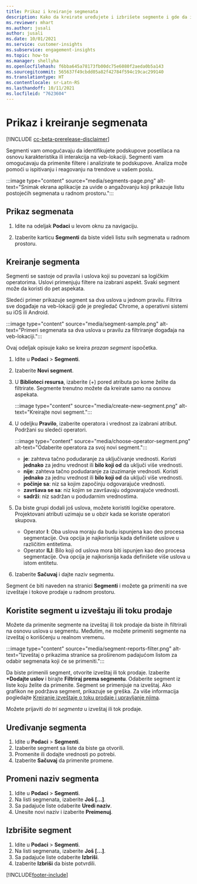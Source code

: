 ```yaml
---
title: Prikaz i kreiranje segmenata
description: Kako da kreirate uređujete i izbrišete segmente i gde da ih koristite.
ms.reviewer: mhart
ms.author: jusali
author: jusali
ms.date: 10/01/2021
ms.service: customer-insights
ms.subservice: engagement-insights
ms.topic: how-to
ms.manager: shellyha
ms.openlocfilehash: f6bba645a78173fb00dc75e6080f2aeda0b5a143
ms.sourcegitcommit: 565637f49cbdd05a82f42784f594c19cac299140
ms.translationtype: HT
ms.contentlocale: sr-Latn-RS
ms.lasthandoff: 10/11/2021
ms.locfileid: "7623604"
---
```

# <a name="view-and-create-segments"></a>Prikaz i kreiranje segmenata

[!INCLUDE [cc-beta-prerelease-disclaimer](includes/cc-beta-prerelease-disclaimer.md)]

Segmenti vam omogućavaju da identifikujete podskupove posetilaca na osnovu karakteristika ili interakcija na veb-lokaciji. Segmenti vam omogućavaju da primenite filtere i analizirate te podskupove. Analiza može pomoći u ispitivanju i reagovanju na trendove u vašem poslu. 

:::image type="content" source="media/segments-page.png" alt-text="Snimak ekrana aplikacije za uvide o angažovanju koji prikazuje listu postojećih segmenata u radnom prostoru.":::

## <a name="view-segments"></a>Prikaz segmenata

1. Idite na odeljak **Podaci** u levom oknu za navigaciju. 

1. Izaberite karticu **Segmenti** da biste videli listu svih segmenata u radnom prostoru. 

## <a name="create-a-segment"></a>Kreiranje segmenta

Segmenti se sastoje od pravila i uslova koji su povezani sa logičkim operatorima. Uslovi primenjuju filtere na izabrani aspekt. Svaki segment može da koristi do pet aspekata.

Sledeći primer prikazuje segment sa dva uslova u jednom pravilu. Filtrira sve događaje na veb-lokaciji gde je pregledač Chrome, a operativni sistemi su iOS ili Android.

:::image type="content" source="media/segment-sample.png" alt-text="Primeri segmenata sa dva uslova u pravilu za filtriranje događaja na veb-lokaciji.":::

Ovaj odeljak opisuje kako se kreira *prazan segment* ispočetka.

1. Idite u **Podaci** > **Segmenti**.

1. Izaberite **Novi segment**.

1. U **Biblioteci resursa**, izaberite (+) pored atributa po kome želite da filtrirate. Segmente trenutno možete da kreirate samo na osnovu aspekata.

   :::image type="content" source="media/create-new-segment.png" alt-text="Kreirajte novi segment.":::

1. U odeljku **Pravilo**, izaberite operatora i vrednost za izabrani atribut. Podržani su sledeći operatori.

   :::image type="content" source="media/choose-operator-segment.png" alt-text="Odaberite operatora za svoj novi segment.":::

   - **je**: zahteva tačno podudaranje za uključivanje vrednosti. Koristi **jednako** za jednu vrednost ili **bilo koji od** da uključi više vrednosti.
   - **nije**: zahteva tačno podudaranje za izuzimanje vrednosti. Koristi **jednako** za jednu vrednost ili **bilo koji od** da uključi više vrednosti.
   - **počinje sa**: niz sa kojim započinju odgovarajuće vrednosti.
   - **završava se sa**: niz kojim se završavaju odgovarajuće vrednosti.
   - **sadrži**: niz sadržan u podudarnim vrednostima.

1. Da biste grupi dodali još uslova, možete koristiti logičke operatore. Projektovani atributi uzimaju se u obzir kada se koriste operatori skupova.
   - Operator **I**: Oba uslova moraju da budu ispunjena kao deo procesa segmentacije. Ova opcija je najkorisnija kada definišete uslove u različitim entitetima.
   - Operator **ILI**: Bilo koji od uslova mora biti ispunjen kao deo procesa segmentacije. Ova opcija je najkorisnija kada definišete više uslova u istom entitetu.

1. Izaberite **Sačuvaj** i dajte naziv segmentu. 

Segment će biti naveden na stranici **Segmenti** i možete ga primeniti na sve izveštaje i tokove prodaje u radnom prostoru.

## <a name="use-a-segment-in-a-report-or-funnel"></a>Koristite segment u izveštaju ili toku prodaje

Možete da primenite segmente na izveštaj ili tok prodaje da biste ih filtrirali na osnovu uslova u segmentu. Međutim, ne možete primeniti segmente na izveštaj o korišćenju u realnom vremenu.

:::image type="content" source="media/segment-reports-filter.png" alt-text="Izveštaj o prikazima stranice sa proširenom padajućom listom za odabir segmenata koji će se primeniti.":::

Da biste primenili segment, otvorite izveštaj ili tok prodaje. Izaberite **+Dodajte uslov** i birajte **Filtriraj prema segmentu**. Odaberite segment iz liste koju želite da primenite. Segment se primenjuje na izveštaj. Ako grafikon ne podržava segment, prikazuje se greška. Za više informacija pogledajte [Kreiranje izveštaje o toku prodaje i upravljanje njima](funnel-reports.md).
 
Možete prijaviti *do tri segmenta* u izveštaj ili tok prodaje.

## <a name="edit-a-segment"></a>Uređivanje segmenta

1. Idite u **Podaci** > **Segmenti**.
1. Izaberite segment sa liste da biste ga otvorili. 
1. Promenite ili dodajte vrednosti po potrebi.
1. Izaberite **Sačuvaj** da primenite promene.

## <a name="change-the-name-of-a-segment"></a>Promeni naziv segmenta

1. Idite u **Podaci** > **Segmenti**.
1. Na listi segmenata, izaberite **Još [...]**. 
1. Sa padajuće liste odaberite **Uredi naziv**.
1. Unesite novi naziv i izaberite **Preimenuj**.

## <a name="delete-a-segment"></a>Izbrišite segment

1. Idite u **Podaci** > **Segmenti**.
1. Na listi segmenata, izaberite **Još [...]**. 
1. Sa padajuće liste odaberite **Izbriši**.
1. Izaberite **Izbriši** da biste potvrdili.



[!INCLUDE[footer-include](../includes/footer-banner.md)]
